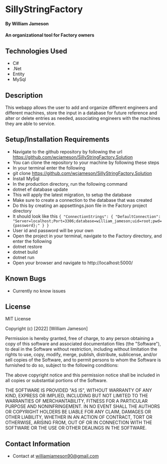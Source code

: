 # SillyStringFactory

#### By William Jameson

#### An organizational tool for Factory owners

## Technologies Used

* C#
* .Net
* Entity
* MySql

## Description

This webapp allows the user to add and organize different engineers and different machines, store the input in a database for future reference and alter or delete entries as needed, associating engineers with the machines they are able to service.

## Setup/Installation Requirements

* Navigate to the github repository by following the url https://github.com/wcjameson/SillyStringFactory.Solution
* You can clone the repository to your machine by following these steps
* In your terminal enter the following
* git clone https://github.com/wcjameson/SillyStringFactory.Solution
* Install MySql
* In the production directory, run the following command
* dotnet ef database update
* This will apply the latest migration, to setup the database
* Make sure to create a connection to the database that was created
* Do this by creating an appsettings.json file in the Factory project directory
* It should look like this
`{
  "ConnectionStrings": {
      "DefaultConnection": "Server=localhost;Port=3306;database=william_jameson;uid=root;pwd={password};"
  }
}`
* User id and password will be your own
* Open the project in your terminal, navigate to the Factory directory, and enter the following
* dotnet restore
* dotnet build
* dotnet run
* Open your browser and navigate to http://localhost:5000/


## Known Bugs

* Currently no know issues

## License
MIT License

Copyright (c) [2022] [William Jameson]

Permission is hereby granted, free of charge, to any person obtaining a copy
of this software and associated documentation files (the "Software"), to deal
in the Software without restriction, including without limitation the rights
to use, copy, modify, merge, publish, distribute, sublicense, and/or sell
copies of the Software, and to permit persons to whom the Software is
furnished to do so, subject to the following conditions:

The above copyright notice and this permission notice shall be included in all
copies or substantial portions of the Software.

THE SOFTWARE IS PROVIDED "AS IS", WITHOUT WARRANTY OF ANY KIND, EXPRESS OR
IMPLIED, INCLUDING BUT NOT LIMITED TO THE WARRANTIES OF MERCHANTABILITY,
FITNESS FOR A PARTICULAR PURPOSE AND NONINFRINGEMENT. IN NO EVENT SHALL THE
AUTHORS OR COPYRIGHT HOLDERS BE LIABLE FOR ANY CLAIM, DAMAGES OR OTHER
LIABILITY, WHETHER IN AN ACTION OF CONTRACT, TORT OR OTHERWISE, ARISING FROM,
OUT OF OR IN CONNECTION WITH THE SOFTWARE OR THE USE OR OTHER DEALINGS IN THE
SOFTWARE.

## Contact Information

* Contact at <williamjameson90@gmail.com>